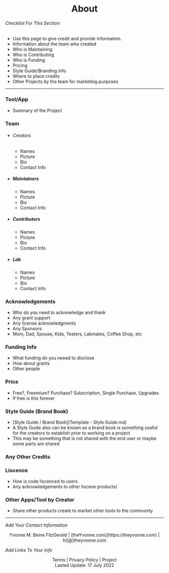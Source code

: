 <h1 align="center">About</h1>


###### _Checklist For This Section:_  
- Use this page to give credit and provide information.
- Information about the team who created
- Who is Maintaining
- Who is Contributing
- Who is Funding
- Pricing
- Style Guide/Branding info
- Where to place credits
- Other Projects by the team for marketing purposes
---

### Tool/App
- Summary of the Project 


### Team
- ###### Creators
    - Names
    - Picture
    - Bio
    - Contact Info
- ##### Maintainers
    - Names
    - Picture
    - Bio
    - Contact Info
- ##### Contributors
    - Names
    - Picture
    - Bio
    - Contact Info
- ##### Lab
    - Names
    - Picture
    - Bio
    - Contact Info


### Acknowledgements
- Who do you need to acknowledge and thank
- Any grant support
- Any license acknowledgments
- Any Sponsors
- Mom, Dad, Spouse, Kids, Testers, Labmates, Coffee Shop, etc

### Funding Info
- What funding do you neeed to disclose
- How about grants
- Other people

### Price
- Free?, Freemium? Purchase? Subscription, Single Purchase, Upgrades
- If free is this forever

### Style Guide (Brand Book)
- [Style Guide / Brand Book](Template - Style Guide.md)
- A Style Guide also can be known as a brand book is something useful for the creators to establish prior to working on a project
- This may be something that is not shared with the end user or maybe some parts are shared 

### Any Other Credits

### Liscence

- How is code liscenced to users
- Any acknowledgements to other liscene products/

### Other Apps/Tool by Creator

- Share other products create to market other tools to the community


---
_Add Your Contact Information_
<center>Yvonne M. Beine FitzGerald | [theYvonne.com](https://theyvonne.com) | hi[@]theyvonne.com </center>  

_Add Links To Your Info_

<center>Terms | Privacy Policy | Project </center>

<center>Lasted Update: 17 July 2022 </center>



